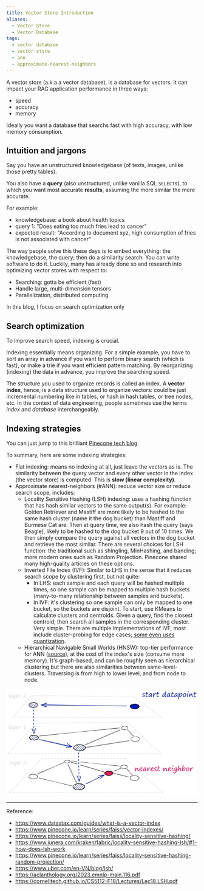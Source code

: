 ```yaml
---
title: Vector Store Introduction
aliases:
  - Vector Store
  - Vector Database
tags:
  - vector database
  - vector store
  - ann
  - approximate-nearest-neighbors
---
```


A vector store (a.k.a a vector database), is a database for vectors. It can impact your RAG application performance in three ways:
- speed 
- accuracy
- memory

Ideally you want a database that searchs fast with high accuracy, with low memory consumption.

## Intuition and jargons

Say you have an unstructured knowledgebase (of texts, images, unlike those pretty tables).

You also have a **query** (also unstructured, unlike vanilla SQL `SELECT`s), to which you want most accurate **results**, assuming the more similar the more accurate.

For example: 
- knowledgebase: a book about health topics
- query 1: "Does eating too much fries lead to cancer"
- expected result: "According to document xyz, high consumption of fries is not associated with cancer"

The way people solve this these days is to embed everything: the knowledgebase, the query; then do a similarity search. You can write software to do it. Luckily, many has already done so and research into optimizing vector stores with respect to:
- Searching: gotta be efficient (fast)
- Handle large, multi-dimension tensors
- Parallelization, distributed computing

In this blog, I focus on search optimization only

## Search optimization

To improve search speed, indexing is crucial.

Indexing essentially means organizing. For a simple example, you have to sort an array in advance if you want to perform binary search (which is fast), or make a trie if you want efficient pattern matching. By reorganizing (indexing) the data in advance, you improve the searching speed.

The structure you used to organize records is called an index. A **vector index**, hence, is a data structure used to organize vectors: could be just incremental numbering like in tables, or hash in hash tables, or tree nodes, etc. In the context of data engineering, people sometimes use the terms *index* and *database* interchangeably.

## Indexing strategies

You can just jump to this brilliant [Pinecone tech blog](https://www.pinecone.io/learn/series/faiss/vector-indexes/)

To summary, here are some indexing strategies:
- Flat indexing: means no indexing at all, just leave the vectors as is. The similarity between the query vector and every other vector in the index (the vector store) is computed. This is **slow (linear complexity)**.
- Approximate nearest-neighbors (#ANN): reduce vector size or reduce search scope, includes:
    - Locality Sensitive Hashing (LSH) indexing: uses a hashing function that has hash similar vectors to the same output(s). For example: Golden Retriever and Mastiff are more likely to be hashed to the same hash cluster (name it the dog bucket) than Mastiff and Burmese Cat are. Then at query time, we also hash the query (says Beagle), likely to be hashed to the dog bucket 9 out of 10 times. We then simply compare the query against all vectors in the dog bucket and retrieve the most similar. 
    There are several choices for LSH function: the traditional such as shingling, MinHashing, and banding; more modern ones such as Random Projection. Pinecone shared many high-quality articles on these options.
    - Inverted File Index (IVF): Similar to LHS in the sense that it reduces search scope by clustering first, but not quite:
        - In LHS: each sample and each query will be hashed multiple times, so one sample can be mapped to multiple hash buckets (many-to-many relationship between samples and buckets). 
        - In IVF: it's clustering so one sample can only be mapped to one bucket, so the buckets are disjoint. To start, use KMeans to calculate clusters and centroids. Given a query, find the closest centroid, then search all samples in the corresponding cluster. Very simple. There are multiple implementations of IVF, most include cluster-probing for edge cases; [some even uses quantization](https://aclanthology.org/2023.emnlp-main.116.pdf). 
    - Hierarchical Navigable Small Worlds (HNSW): top-tier performance for ANN ([source](https://github.com/erikbern/ann-benchmarks)), at the cost of the index's size (consume more memory). It's graph-based, and can be roughly seen as hierarchical clustering but there are also similarities between same-level-clusters. Traversing is from high to lower level, and from node to node.

![HNSW.png](assets/imgs/HNSW.png)

---
Reference:
- https://www.datastax.com/guides/what-is-a-vector-index
- https://www.pinecone.io/learn/series/faiss/vector-indexes/
- https://www.pinecone.io/learn/series/faiss/locality-sensitive-hashing/
- https://www.iunera.com/kraken/fabric/locality-sensitive-hashing-lsh/#1-how-does-lsh-work
- https://www.pinecone.io/learn/series/faiss/locality-sensitive-hashing-random-projection/
- https://www.uber.com/en-VN/blog/lsh/
- https://aclanthology.org/2023.emnlp-main.116.pdf
- https://cornelltech.github.io/CS5112-F18/Lectures/Lec18.LSH.pdf

